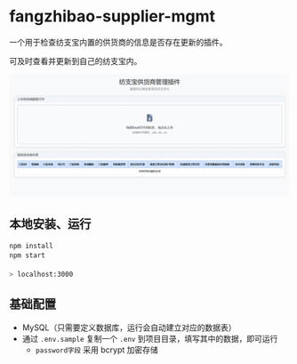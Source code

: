 # fangzhibao-supplier-mgmt

一个用于检查纺支宝内置的供货商的信息是否存在更新的插件。

可及时查看并更新到自己的纺支宝内。

![](screenshot.png)

## 本地安装、运行

```sh
npm install
npm start

> localhost:3000
```

## 基础配置

- MySQL（只需要定义数据库，运行会自动建立对应的数据表）
- 通过 ``` .env.sample ``` 复制一个 ``` .env ``` 到项目目录，填写其中的数据，即可运行
	- ``` password字段 ``` 采用 bcrypt 加密存储
